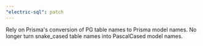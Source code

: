 ```yaml
---
"electric-sql": patch
---
```


Rely on Prisma's conversion of PG table names to Prisma model names. No longer turn snake_cased table names into PascalCased model names.
